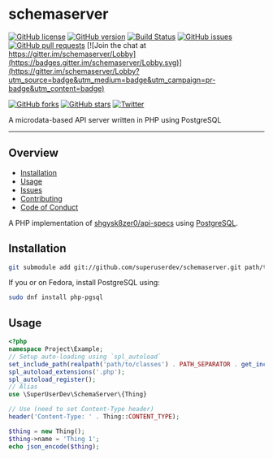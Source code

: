 # schemaserver

[![GitHub license](https://img.shields.io/badge/license-GPL-blue.svg)](https://raw.githubusercontent.com/superuserdev/schemaserver/master/LICENSE)
[![GitHub version](https://img.shields.io/github/release/superuserdev/schemaserver.svg)](https://github.com/superuserdev/schemaserver/releases)
[![Build Status](https://travis-ci.org/superuserdev/schemaserver.svg?branch=master)](https://travis-ci.org/superuserdev/schemaserver)
[![GitHub issues](https://img.shields.io/github/issues/superuserdev/schemaserver.svg)](https://github.com/superuserdev/schemaserver/issues)
[![GitHub pull requests](https://img.shields.io/github/issues-pr/superuserdev/schemaserver.svg)](https://github.com/superuserdev/schemaserver/pulls)
[![Join the chat at https://gitter.im/schemaserver/Lobby](https://badges.gitter.im/schemaserver/Lobby.svg)](https://gitter.im/schemaserver/Lobby?utm_source=badge&utm_medium=badge&utm_campaign=pr-badge&utm_content=badge)

[![GitHub forks](https://img.shields.io/github/forks/superuserdev/schemaserver.svg?style=social&label=Fork)](https://github.com/superuserdev/schemaserver#fork-destination-box)
[![GitHub stars](https://img.shields.io/github/stars/superuserdev/schemaserver.svg?style=social&label=Star)](https://github.com/superuserdev/schemaserver/stargazers)
[![Twitter](https://img.shields.io/twitter/url/https/github.com/superuserdev/schemaserver.svg?style=social)](https://twitter.com/intent/tweet?url=https%3A%2F%2Fgithub.com%2Fshgysk8zer0%2Fschemaserver&via=shgysk8zer0)

A microdata-based API server written in PHP using PostgreSQL
- - -
## Overview
- [Installation](#installation)
- [Usage](#usage)
- [Issues](https://github.com/superuserdev/schemaserver/issues)
- [Contributing](./docs/CONTRIBUTING.md)
- [Code of Conduct](./CODE_OF_CONDUCT.md)

A PHP implementation of [shgysk8zer0/api-specs](https://github.com/shgysk8zer0/api-specs)
using [PostgreSQL](https://www.postgresql.org/download).

## Installation
```sh
git submodule add git://github.com/superuserdev/schemaserver.git path/to/classes/superuserdev/schemaserver
```

If you or on Fedora, install PostgreSQL using:
```sh
sudo dnf install php-pgsql
```

## Usage
```php
<?php
namespace Project\Example;
// Setup auto-loading using `spl_autoload`
set_include_path(realpath('path/to/classes') . PATH_SEPARATOR . get_include_path());
spl_autoload_extensions('.php');
spl_autoload_register();
// Alias
use \SuperUserDev\SchemaServer\{Thing}

// Use (need to set Content-Type header)
header('Content-Type: ' . Thing::CONTENT_TYPE);

$thing = new Thing();
$thing->name = 'Thing 1';
echo json_encode($thing);
```

